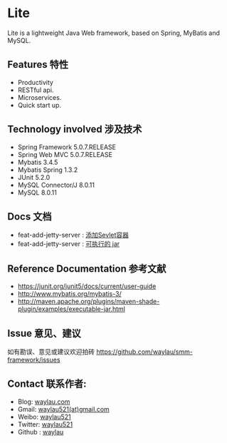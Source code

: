 # Lite
Lite is a lightweight Java Web framework, based on Spring, MyBatis and MySQL.

## Features 特性

* Productivity
* RESTful api.
* Microservices.
* Quick start up.

## Technology involved 涉及技术

* Spring Framework 5.0.7.RELEASE
* Spring Web MVC 5.0.7.RELEASE
* Mybatis 3.4.5
* Mybatis Spring 1.3.2
* JUnit 5.2.0
* MySQL Connector/J 8.0.11
* MySQL 8.0.11

## Docs 文档

* feat-add-jetty-server : [添加Sevlet容器](docs/feat-add-jetty-server.md)
* feat-add-jetty-server : [可执行的 jar](docs/executable-jar.md)

## Reference Documentation 参考文献

* https://junit.org/junit5/docs/current/user-guide
* http://www.mybatis.org/mybatis-3/
* http://maven.apache.org/plugins/maven-shade-plugin/examples/executable-jar.html

## Issue 意见、建议

如有勘误、意见或建议欢迎拍砖 <https://github.com/waylau/smm-framework/issues>

## Contact 联系作者:

* Blog: [waylau.com](https://waylau.com)
* Gmail: [waylau521(at)gmail.com](mailto:waylau521@gmail.com)
* Weibo: [waylau521](http://weibo.com/waylau521)
* Twitter: [waylau521](https://twitter.com/waylau521)
* Github : [waylau](https://github.com/waylau)